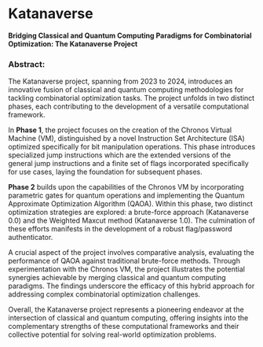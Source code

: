 # Katanaverse

<b>Bridging Classical and Quantum Computing Paradigms for Combinatorial Optimization: The Katanaverse Project</b>

### Abstract:

The Katanaverse project, spanning from 2023 to 2024, introduces an innovative fusion of classical and quantum computing methodologies for tackling combinatorial optimization tasks. The project unfolds in two distinct phases, each contributing to the development of a versatile computational framework.

In <b>Phase 1</b>, the project focuses on the creation of the Chronos Virtual Machine (VM), distinguished by a novel Instruction Set Architecture (ISA) optimized specifically for bit manipulation operations. This phase introduces specialized jump instructions which are the extended versions of the general jump instructions and a finite set of flags incorporated specifically for use cases, laying the foundation for subsequent phases.

<b>Phase 2</b> builds upon the capabilities of the Chronos VM by incorporating parametric gates for quantum operations and implementing the Quantum Approximate Optimization Algorithm (QAOA). Within this phase, two distinct optimization strategies are explored: a brute-force approach (Katanaverse 0.0) and the Weighted Maxcut method (Katanaverse 1.0). The culmination of these efforts manifests in the development of a robust flag/password authenticator.

A crucial aspect of the project involves comparative analysis, evaluating the performance of QAOA against traditional brute-force methods. Through experimentation with the Chronos VM, the project illustrates the potential synergies achievable by merging classical and quantum computing paradigms. The findings underscore the efficacy of this hybrid approach for addressing complex combinatorial optimization challenges.

Overall, the Katanaverse project represents a pioneering endeavor at the intersection of classical and quantum computing, offering insights into the complementary strengths of these computational frameworks and their collective potential for solving real-world optimization problems.
